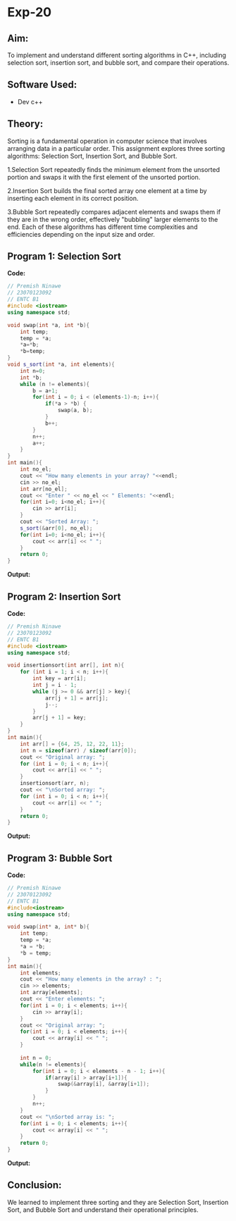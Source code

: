 # Exp-20

## Aim:
To implement and understand different sorting algorithms in C++, including selection sort, insertion sort, and bubble sort, and compare their operations.

## Software Used:
- Dev c++
  
## Theory:
Sorting is a fundamental operation in computer science that involves arranging data in a particular order. This assignment explores three sorting algorithms: Selection Sort, Insertion Sort, and Bubble Sort.

1.Selection Sort repeatedly finds the minimum element from the unsorted portion and swaps it with the first element of the unsorted portion.

2.Insertion Sort builds the final sorted array one element at a time by inserting each element in its correct position.

3.Bubble Sort repeatedly compares adjacent elements and swaps them if they are in the wrong order, effectively "bubbling" larger elements to the end. Each of these algorithms has different time complexities and efficiencies depending on the input size and order.

## Program 1: Selection Sort
<strong> Code: </strong>
<br>
```cpp
// Premish Ninawe
// 23070123092
// ENTC B1
#include <iostream>
using namespace std;

void swap(int *a, int *b){
    int temp;
    temp = *a;
    *a=*b;
    *b=temp;
}
void s_sort(int *a, int elements){
    int n=0;
    int *b;
    while (n != elements){
        b = a+1; 
        for(int i = 0; i < (elements-1)-n; i++){
            if(*a > *b) {
                swap(a, b);
            }
            b++;
        }
        n++;
        a++;
    }
}
int main(){
    int no_el;
    cout << "How many elements in your array? "<<endl;
    cin >> no_el;
    int arr[no_el];
    cout << "Enter " << no_el << " Elements: "<<endl;
    for(int i=0; i<no_el; i++){
        cin >> arr[i];
    }
    cout << "Sorted Array: ";
    s_sort(&arr[0], no_el);
    for(int i=0; i<no_el; i++){
        cout << arr[i] << " ";
    }
    return 0;
}

```
<strong> Output: </strong>
<br>

## Program 2:  Insertion Sort
<strong> Code: </strong>
<br>
```cpp
// Premish Ninawe
// 23070123092
// ENTC B1
#include <iostream>
using namespace std;

void insertionsort(int arr[], int n){
    for (int i = 1; i < n; i++){
        int key = arr[i];
        int j = i - 1;
        while (j >= 0 && arr[j] > key){
            arr[j + 1] = arr[j];
            j--;
        }
        arr[j + 1] = key;
    }
}
int main(){
    int arr[] = {64, 25, 12, 22, 11};
    int n = sizeof(arr) / sizeof(arr[0]);
    cout << "Original array: ";
    for (int i = 0; i < n; i++){
        cout << arr[i] << " ";
    }
    insertionsort(arr, n);
    cout << "\nSorted array: ";
    for (int i = 0; i < n; i++){
        cout << arr[i] << " ";
    }
    return 0;
}

```
<strong> Output: </strong>
<br>

## Program 3: Bubble Sort
<strong> Code: </strong>
<br>
```cpp
// Premish Ninawe
// 23070123092
// ENTC B1
#include<iostream>
using namespace std;

void swap(int* a, int* b){
    int temp;
    temp = *a;
    *a = *b;
    *b = temp;
}
int main(){
    int elements;
    cout << "How many elements in the array? : ";
    cin >> elements;
    int array[elements];
    cout << "Enter elements: ";
    for(int i = 0; i < elements; i++){
        cin >> array[i];
    }
    cout << "Original array: ";
    for(int i = 0; i < elements; i++){
        cout << array[i] << " ";
    }
    
    int n = 0;
    while(n != elements){
        for(int i = 0; i < elements - n - 1; i++){
            if(array[i] > array[i+1]){
                swap(&array[i], &array[i+1]);
            }
        }
        n++;
    }
    cout << "\nSorted array is: ";
    for(int i = 0; i < elements; i++){
        cout << array[i] << " ";
    }
    return 0;
}

```
<strong> Output: </strong>
<br>


## Conclusion:
We learned to implement three sorting and they are Selection Sort, Insertion Sort, and Bubble Sort and understand their operational principles. 
